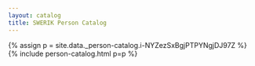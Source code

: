 ```yaml
---
layout: catalog
title: SWERIK Person Catalog
---
```

{% assign p = site.data._person-catalog.i-NYZezSxBgjPTPYNgjDJ97Z %}
{% include person-catalog.html p=p %}

